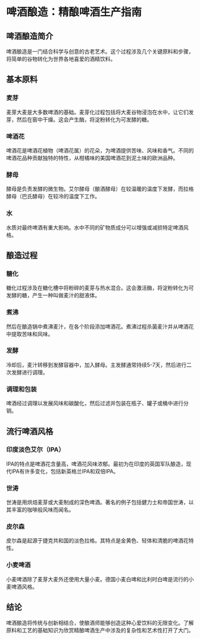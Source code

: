 # 啤酒酿造：精酿啤酒生产指南

## 啤酒酿造简介

啤酒酿造是一门结合科学与创意的古老艺术。这个过程涉及几个关键原料和步骤，将简单的谷物转化为世界各地喜爱的酒精饮料。

## 基本原料

### 麦芽
麦芽大麦是大多数啤酒的基础。麦芽化过程包括将大麦谷物浸泡在水中，让它们发芽，然后在窑中干燥。这会产生酶，将淀粉转化为可发酵的糖。

### 啤酒花
啤酒花是啤酒花植物（啤酒花属）的花朵，为啤酒提供苦味、风味和香气。不同的啤酒花品种贡献独特的特性，从柑橘味的美国啤酒花到泥土味的欧洲品种。

### 酵母
酵母是负责发酵的微生物。艾尔酵母（酿酒酵母）在较温暖的温度下发酵，而拉格酵母（巴氏酵母）在较冷的温度下工作。

### 水
水质对最终啤酒有重大影响。水中不同的矿物质成分可以增强或减损特定啤酒风格。

## 酿造过程

### 糖化
糖化过程涉及在糖化槽中将粉碎的麦芽与热水混合。这会激活酶，将淀粉转化为可发酵的糖，产生一种叫做麦汁的甜液体。

### 煮沸
然后在酿造锅中煮沸麦汁，在各个阶段添加啤酒花。煮沸过程杀菌麦汁并从啤酒花中提取苦味和风味。

### 发酵
冷却后，麦汁转移到发酵容器中，加入酵母。主发酵通常持续5-7天，然后进行二次发酵进行调理。

### 调理和包装
啤酒经过调理以发展风味和碳酸化，然后过滤并包装在瓶子、罐子或桶中进行分销。

## 流行啤酒风格

### 印度淡色艾尔（IPA）
IPA的特点是啤酒花含量高，啤酒花风味浓郁。最初为在印度的英国军队酿造，现代IPA有许多变化，包括新英格兰IPA和双倍IPA。

### 世涛
世涛是用烘焙麦芽或大麦制成的深色啤酒。著名的例子包括健力士和帝国世涛，以其丰富的咖啡般风味而闻名。

### 皮尔森
皮尔森是起源于捷克共和国的淡色拉格。其特点是金黄色、轻体和清脆的啤酒花特性。

### 小麦啤酒
小麦啤酒除了麦芽大麦外还使用大量小麦。德国小麦白啤和比利时白啤是流行的小麦啤酒风格。

## 结论

啤酒酿造将传统与创新相结合，使酿酒师能够创造这种心爱饮料的无限变化。了解原料和工艺的基础知识为欣赏精酿啤酒生产中涉及的复杂性和艺术性打开了大门。